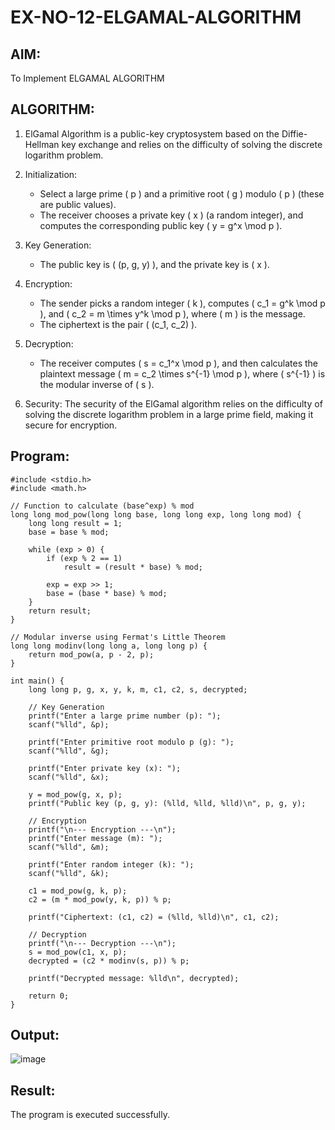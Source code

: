 # EX-NO-12-ELGAMAL-ALGORITHM

## AIM:
To Implement ELGAMAL ALGORITHM

## ALGORITHM:

1. ElGamal Algorithm is a public-key cryptosystem based on the Diffie-Hellman key exchange and relies on the difficulty of solving the discrete logarithm problem.

2. Initialization:
   - Select a large prime \( p \) and a primitive root \( g \) modulo \( p \) (these are public values).
   - The receiver chooses a private key \( x \) (a random integer), and computes the corresponding public key \( y = g^x \mod p \).

3. Key Generation:
   - The public key is \( (p, g, y) \), and the private key is \( x \).

4. Encryption:
   - The sender picks a random integer \( k \), computes \( c_1 = g^k \mod p \), and \( c_2 = m \times y^k \mod p \), where \( m \) is the message.
   - The ciphertext is the pair \( (c_1, c_2) \).

5. Decryption:
   - The receiver computes \( s = c_1^x \mod p \), and then calculates the plaintext message \( m = c_2 \times s^{-1} \mod p \), where \( s^{-1} \) is the modular inverse of \( s \).

6. Security: The security of the ElGamal algorithm relies on the difficulty of solving the discrete logarithm problem in a large prime field, making it secure for encryption.

## Program:
```
#include <stdio.h>
#include <math.h>

// Function to calculate (base^exp) % mod
long long mod_pow(long long base, long long exp, long long mod) {
    long long result = 1;
    base = base % mod;

    while (exp > 0) {
        if (exp % 2 == 1)
            result = (result * base) % mod;

        exp = exp >> 1;
        base = (base * base) % mod;
    }
    return result;
}

// Modular inverse using Fermat's Little Theorem
long long modinv(long long a, long long p) {
    return mod_pow(a, p - 2, p);
}

int main() {
    long long p, g, x, y, k, m, c1, c2, s, decrypted;

    // Key Generation
    printf("Enter a large prime number (p): ");
    scanf("%lld", &p);

    printf("Enter primitive root modulo p (g): ");
    scanf("%lld", &g);

    printf("Enter private key (x): ");
    scanf("%lld", &x);

    y = mod_pow(g, x, p);
    printf("Public key (p, g, y): (%lld, %lld, %lld)\n", p, g, y);

    // Encryption
    printf("\n--- Encryption ---\n");
    printf("Enter message (m): ");
    scanf("%lld", &m);

    printf("Enter random integer (k): ");
    scanf("%lld", &k);

    c1 = mod_pow(g, k, p);
    c2 = (m * mod_pow(y, k, p)) % p;

    printf("Ciphertext: (c1, c2) = (%lld, %lld)\n", c1, c2);

    // Decryption
    printf("\n--- Decryption ---\n");
    s = mod_pow(c1, x, p);
    decrypted = (c2 * modinv(s, p)) % p;

    printf("Decrypted message: %lld\n", decrypted);

    return 0;
}
```
## Output:
![image](https://github.com/user-attachments/assets/e4918869-460f-41f3-a2ad-e0a5d5fec583)

## Result:
The program is executed successfully.
